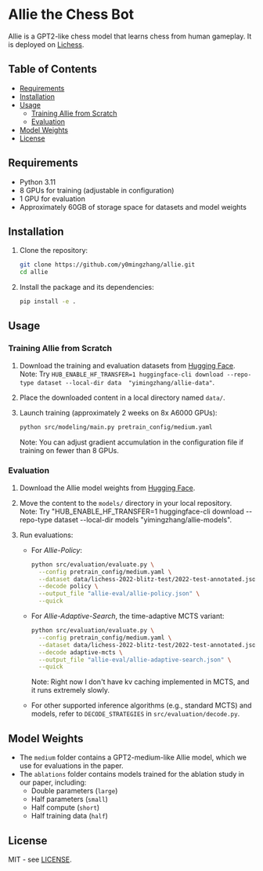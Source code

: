 # Allie the Chess Bot

Allie is a GPT2-like chess model that learns chess from human gameplay.
It is deployed on [Lichess](https://lichess.org/@/AllieTheChessBot).

## Table of Contents

- [Requirements](#requirements)
- [Installation](#installation)
- [Usage](#usage)
  - [Training Allie from Scratch](#training-allie-from-scratch)
  - [Evaluation](#evaluation)
- [Model Weights](#model-weights)
- [License](#license)

## Requirements

- Python 3.11
- 8 GPUs for training (adjustable in configuration)
- 1 GPU for evaluation
- Approximately 60GB of storage space for datasets and model weights

## Installation

1. Clone the repository:
   ```bash
   git clone https://github.com/y0mingzhang/allie.git
   cd allie
   ```

2. Install the package and its dependencies:
   ```bash
   pip install -e .
   ```

## Usage

### Training Allie from Scratch

1. Download the training and evaluation datasets from [Hugging Face](https://huggingface.co/datasets/yimingzhang/allie-data).\
Note: Try `HUB_ENABLE_HF_TRANSFER=1 huggingface-cli download --repo-type dataset --local-dir data  "yimingzhang/allie-data"`.

2. Place the downloaded content in a local directory named `data/`.

3. Launch training (approximately 2 weeks on 8x A6000 GPUs):
   ```bash
   python src/modeling/main.py pretrain_config/medium.yaml
   ```

   Note: You can adjust gradient accumulation in the configuration file if training on fewer than 8 GPUs.

### Evaluation

1. Download the Allie model weights from [Hugging Face](https://huggingface.co/datasets/yimingzhang/allie-models).

2. Move the content to the `models/` directory in your local repository.\
Note: Try "HUB_ENABLE_HF_TRANSFER=1 huggingface-cli download --repo-type dataset --local-dir models  "yimingzhang/allie-models".

3. Run evaluations:

   - For *Allie-Policy*:
     ```bash
     python src/evaluation/evaluate.py \
       --config pretrain_config/medium.yaml \
       --dataset data/lichess-2022-blitz-test/2022-test-annotated.jsonl \
       --decode policy \
       --output_file "allie-eval/allie-policy.json" \
       --quick
     ```

   - For *Allie-Adaptive-Search*, the time-adaptive MCTS variant:
     ```bash
     python src/evaluation/evaluate.py \
       --config pretrain_config/medium.yaml \
       --dataset data/lichess-2022-blitz-test/2022-test-annotated.jsonl \
       --decode adaptive-mcts \
       --output_file "allie-eval/allie-adaptive-search.json" \
       --quick
     ```
     Note: Right now I don't have kv caching implemented in MCTS, and it runs extremely slowly.

   - For other supported inference algorithms (e.g., standard MCTS) and models, refer to `DECODE_STRATEGIES` in `src/evaluation/decode.py`.

## Model Weights

- The `medium` folder contains a GPT2-medium-like Allie model, which we use for evaluations in the paper.
- The `ablations` folder contains models trained for the ablation study in our paper, including:
  - Double parameters (`large`)
  - Half parameters (`small`)
  - Half compute (`short`)
  - Half training data (`half`)

## License

MIT - see [LICENSE](LICENSE).
